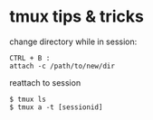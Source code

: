 # tmux tips & tricks

change directory while in session:

~~~
CTRL + B : 
attach -c /path/to/new/dir
~~~


reattach to session

~~~
$ tmux ls
$ tmux a -t [sessionid]
~~~



